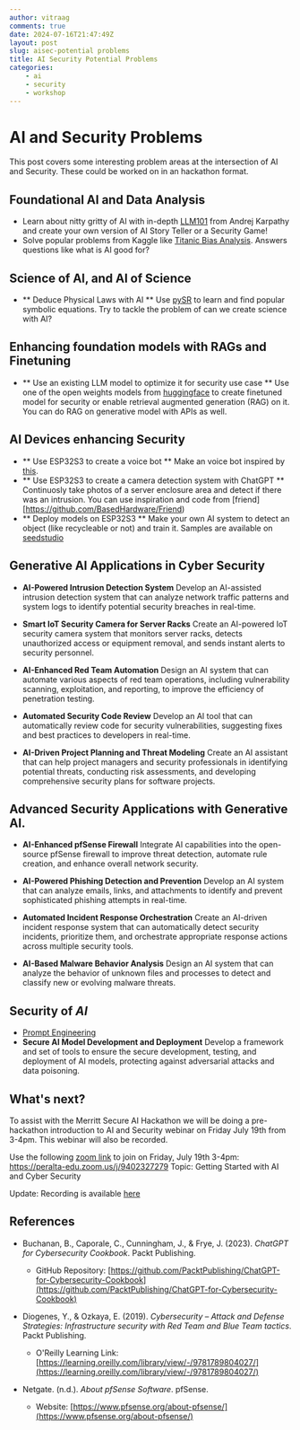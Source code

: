 ```yaml
---
author: vitraag
comments: true
date: 2024-07-16T21:47:49Z
layout: post
slug: aisec-potential problems
title: AI Security Potential Problems
categories:
    - ai
    - security
    - workshop
---
```

# AI and Security Problems
This post covers some interesting problem areas at the intersection of AI and Security. These could be worked on in an hackathon format.

## Foundational AI and Data Analysis
- Learn about nitty gritty of AI with in-depth [LLM101](https://github.com/karpathy/LLM101n) from Andrej Karpathy and create your own version of AI Story Teller or a Security Game!
- Solve popular problems from Kaggle like [Titanic Bias Analysis](https://www.kaggle.com/competitions/titanic). Answers questions like what is AI good for?

## Science of AI, and AI of Science
- ** Deduce Physical Laws with AI **
  Use [pySR](https://github.com/MilesCranmer/PySR) to learn and find popular symbolic equations. Try to tackle the problem of can we create science with AI?

## Enhancing foundation models with RAGs and Finetuning
- ** Use an existing LLM model to optimize it for security use case **
  Use one of the open weights models from [huggingface](https://huggingface.co/) to create finetuned model for security or enable retrieval augmented generation (RAG) on it. You can do RAG on generative model with APIs as well.

## AI Devices enhancing Security
- ** Use ESP32S3 to create a voice bot **
  Make an voice bot inspired by [this](https://wiki.seeedstudio.com/xiao_esp32s3_speech2chatgpt/).
- ** Use ESP32S3 to create a camera detection system with ChatGPT **
  Continuosly take photos of a server enclosure area and detect if there was an intrusion. You can use inspiration and code from [friend][https://github.com/BasedHardware/Friend)
- ** Deploy models on ESP32S3 **
  Make your own AI system to detect an object (like recycleable or not) and train it. Samples are available on [seedstudio](https://wiki.seeedstudio.com/xiao_esp32s3_sscma/)

## Generative AI Applications in Cyber Security
- **AI-Powered Intrusion Detection System**
  Develop an AI-assisted intrusion detection system that can analyze network traffic patterns and system logs to identify potential security breaches in real-time.

- **Smart IoT Security Camera for Server Racks**
  Create an AI-powered IoT security camera system that monitors server racks, detects unauthorized access or equipment removal, and sends instant alerts to security personnel.

- **AI-Enhanced Red Team Automation**
  Design an AI system that can automate various aspects of red team operations, including vulnerability scanning, exploitation, and reporting, to improve the efficiency of penetration testing.

- **Automated Security Code Review**
  Develop an AI tool that can automatically review code for security vulnerabilities, suggesting fixes and best practices to developers in real-time.

- **AI-Driven Project Planning and Threat Modeling**
  Create an AI assistant that can help project managers and security professionals in identifying potential threats, conducting risk assessments, and developing comprehensive security plans for software projects.

## Advanced Security Applications with Generative AI.
- **AI-Enhanced pfSense Firewall**
  Integrate AI capabilities into the open-source pfSense firewall to improve threat detection, automate rule creation, and enhance overall network security.

- **AI-Powered Phishing Detection and Prevention**
  Develop an AI system that can analyze emails, links, and attachments to identify and prevent sophisticated phishing attempts in real-time.

- **Automated Incident Response Orchestration**
  Create an AI-driven incident response system that can automatically detect security incidents, prioritize them, and orchestrate appropriate response actions across multiple security tools.

- **AI-Based Malware Behavior Analysis**
  Design an AI system that can analyze the behavior of unknown files and processes to detect and classify new or evolving malware threats.

## Security of *AI*
- [Prompt Engineering]()
- **Secure AI Model Development and Deployment**
  Develop a framework and set of tools to ensure the secure development, testing, and deployment of AI models, protecting against adversarial attacks and data poisoning.

## What's next?
To assist with the Merritt Secure AI Hackathon we will be doing a pre-hackathon introduction to AI and Security webinar on Friday July 19th from 3-4pm. This webinar will also be recorded.

Use the following [zoom link](https://peralta-edu.zoom.us/j/9402327279) to join on Friday, July 19th 3-4pm:
https://peralta-edu.zoom.us/j/9402327279
Topic: Getting Started with AI and Cyber Security

Update:
Recording is available [here](https://peralta-edu.zoom.us/rec/share/nGaiCnwbLRNJaYdJhziyJwyS_HtXqauRT2UeNCbKnm_ZJ8cEvezP6pBj_k3iH2qY.ARDQf4ocKOosO-vr)

## References

- Buchanan, B., Caporale, C., Cunningham, J., & Frye, J. (2023). *ChatGPT for Cybersecurity Cookbook*. Packt Publishing.
  - GitHub Repository: [https://github.com/PacktPublishing/ChatGPT-for-Cybersecurity-Cookbook](https://github.com/PacktPublishing/ChatGPT-for-Cybersecurity-Cookbook)

- Diogenes, Y., & Ozkaya, E. (2019). *Cybersecurity – Attack and Defense Strategies: Infrastructure security with Red Team and Blue Team tactics*. Packt Publishing.
  - O'Reilly Learning Link: [https://learning.oreilly.com/library/view/-/9781789804027/](https://learning.oreilly.com/library/view/-/9781789804027/)

- Netgate. (n.d.). *About pfSense Software*. pfSense.
  - Website: [https://www.pfsense.org/about-pfsense/](https://www.pfsense.org/about-pfsense/)
